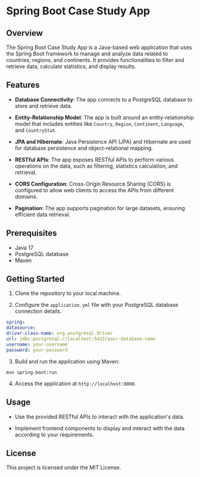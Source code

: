 # Spring Boot Case Study App

## Overview

The Spring Boot Case Study App is a Java-based web application that uses the Spring Boot framework to manage and analyze data related to countries, regions, and continents. It provides functionalities to filter and retrieve data, calculate statistics, and display results.

## Features

- **Database Connectivity**: The app connects to a PostgreSQL database to store and retrieve data.

- **Entity-Relationship Model**: The app is built around an entity-relationship model that includes entities like `Country`, `Region`, `Continent`, `Language`, and `CountryStat`.

- **JPA and Hibernate**: Java Persistence API (JPA) and Hibernate are used for database persistence and object-relational mapping.

- **RESTful APIs**: The app exposes RESTful APIs to perform various operations on the data, such as filtering, statistics calculation, and retrieval.

- **CORS Configuration**: Cross-Origin Resource Sharing (CORS) is configured to allow web clients to access the APIs from different domains.

- **Pagination**: The app supports pagination for large datasets, ensuring efficient data retrieval.

## Prerequisites

- Java 17
- PostgreSQL database
- Maven

## Getting Started

1. Clone the repository to your local machine.

2. Configure the `application.yml` file with your PostgreSQL database connection details.
```yaml
spring:
datasource:
driver-class-name: org.postgresql.Driver
url: jdbc:postgresql://localhost:5432/your-database-name
username: your-username
password: your-password
```

3. Build and run the application using Maven:

```cli
mvn spring-boot:run
```

4. Access the application at `http://localhost:8080`.

## Usage

- Use the provided RESTful APIs to interact with the application's data.

- Implement frontend components to display and interact with the data according to your requirements.

## License

This project is licensed under the MIT License.
